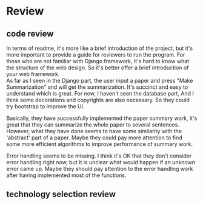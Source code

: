 # Review
## code review
In terms of readme, it's more like a brief introduction of the project, but it's more important to provide a guide for reviewers to run the program. For those who are not familiar with Django framework, it's hard to know what the structure of the web design. So it's better offer a brief introduction of your web framework.    
As far as I seen in the Django part, the user input a paper and press "Make Summarization" and will get the summarization. It's succinct and easy to understand which is great. For now, I haven't seen the database part, And I think some decorations and copyrights are also necessary. So they could try bootstrap to improve the UI.     

Basically, they have successfully implemented the paper summary work, it's great that they can summarize the whole paper to several sentences. However, what they have done seems to have some similarity with the 'abstract' part of a paper. Maybe they could pay more attention to find some more efficient algorithms to improve performance of summary work.    

Error handling seems to be missing. I think it's OK that they don't consider error handling right now, but It is unclear what would happen if an unknown error came up. Maybe they should pay attention to the error handling work after having implemented most of the functions.    
## technology selection review
